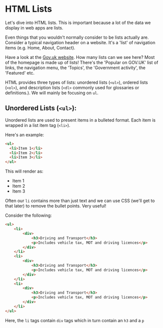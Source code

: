# HTML Lists

Let's dive into HTML lists. This is important because a lot of the data we display in web apps are lists. 

Even things that you wouldn't normally consider to be lists actually are. Consider a typical navigation header on a website. It's a 'list' of navigation items (e.g. Home, About, Contact).

Have a look at the [Gov.uk website](https://www.gov.uk/). How many lists can we see here? Most of the homepage is made up of lists! There's the 'Popular on GOV.UK' list of links, the navigation menu, the 'Topics', the 'Government activity', the 'Featured' etc. 

HTML provides three types of lists: unordered lists (`<ul>`), ordered lists (`<ol>`), and description lists (`<dl>` commonly used for glossaries or definitions.). We will mainly be focusing on `ul`. 

## Unordered Lists (`<ul>`):

Unordered lists are used to present items in a bulleted format. Each item is wrapped in a list item tag (`<li>`). 

Here's an example:

```html
<ul>
  <li>Item 1</li>
  <li>Item 2</li>
  <li>Item 3</li>
</ul>
```

This will render as:

- Item 1
- Item 2
- Item 3

Often our `li` contains more than just text and we can use CSS (we'll get to that later) to remove the bullet points. Very useful!

Consider the following:

```html
<ul>
    <li>
        <div>
            <h3>Driving and Transport</h3>
            <p>Includes vehicle tax, MOT and driving licences</p>
        </div>
    </li>
    <li>
        <div>
            <h3>Driving and Transport</h3>
            <p>Includes vehicle tax, MOT and driving licences</p>
        </div>
    </li>
    <li>
        <div>
            <h3>Driving and Transport</h3>
            <p>Includes vehicle tax, MOT and driving licences</p>
        </div>
    </li>
</ul>

```

Here, the `li` tags contain `div` tags which in turn contain an `h3` and a `p`


